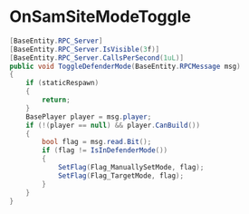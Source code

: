 <Badge type="danger" text="Carbon Compatible"/><Badge type="warning" text="Oxide Compatible"/>
# OnSamSiteModeToggle
```csharp
[BaseEntity.RPC_Server]
[BaseEntity.RPC_Server.IsVisible(3f)]
[BaseEntity.RPC_Server.CallsPerSecond(1uL)]
public void ToggleDefenderMode(BaseEntity.RPCMessage msg)
{
	if (staticRespawn)
	{
		return;
	}
	BasePlayer player = msg.player;
	if (!(player == null) && player.CanBuild())
	{
		bool flag = msg.read.Bit();
		if (flag != IsInDefenderMode())
		{
			SetFlag(Flag_ManuallySetMode, flag);
			SetFlag(Flag_TargetMode, flag);
		}
	}
}

```

